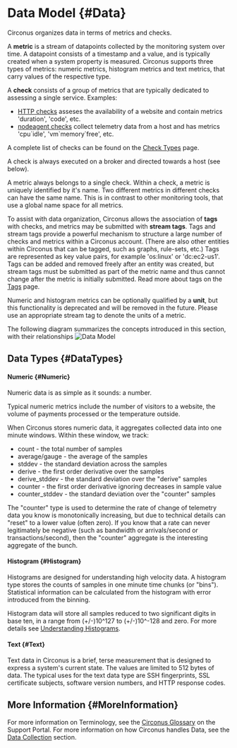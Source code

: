 # Data Model {#Data}

Circonus organizes data in terms of metrics and checks.

A __metric__ is a stream of datapoints collected by the monitoring system over time.
A datapoint consists of a timestamp and a value, and is typically created when a system property is measured.
Circonus supports three types of metrics: numeric metrics, histogram metrics and text metrics, that carry values
of the respective type.

A __check__ consists of a group of metrics that are typically dedicated to assessing a single service.
Examples:
- [HTTP checks](Data/CheckTypes/HTTP.md) asseses the availability of a website and contain metrics 'duration', 'code', etc.
- [nodeagent checks](Data/CheckTypes/NodeAgentNad.md) collect telemetry data from a host and has metrics 'cpu\`idle', 'vm\`memory\`free', etc.

A complete list of checks can be found on the [Check Types](/Data/CheckTypes.md) page.

A check is always executed on a broker and directed towards a host (see below).

A metric always belongs to a single check. Within a check, a metric is uniquely identified by it's name.
Two different metrics in different checks can have the same name.
This is in contrast to other monitoring tools, that use a global name space for all metrics.

To assist with data organization, Circonus allows the association of __tags__ with checks, and metrics may be submitted with __stream tags__.
Tags and stream tags provide a powerful mechanism to structure a large number of checks and metrics within a Circonus account.
(There are also other entities within Circonus that can be tagged, such as graphs, rule-sets, etc.)
Tags are represented as key value pairs, for example 'os:linux' or 'dc:ec2-us1'.
Tags can be added and removed freely after an entity was created, but stream tags must be submitted as part of the metric name and thus cannot change after the metric is initially submitted.
Read more about tags on the [Tags](Tags.md) page.

Numeric and histogram metrics can be optionally qualified by a __unit__, but this functionality is deprecated and will be removed in the future.
Please use an appropriate stream tag to denote the units of a metric.

The following diagram summarizes the concepts introduced in this section, with their relationships
![Data Model](assets/model2.png)

## Data Types {#DataTypes}

#### Numeric {#Numeric}

Numeric data is as simple as it sounds: a number. 

Typical numeric metrics include the number of visitors to a website, the volume of payments processed or the temperature outside.

When Circonus stores numeric data, it aggregates collected data into one minute windows.
Within these window, we track:
 * count - the total number of samples
 * average/gauge - the average of the samples 
 * stddev - the standard deviation across the samples
 * derive - the first order derivative over the samples
 * derive_stddev - the standard deviation over the "derive" samples
 * counter - the first order derivative ignoring decreases in sample value
 * counter_stddev - the standard deviation over the "counter" samples

The "counter" type is used to determine the rate of change of telemetry data you know is monotonically increasing, but due to technical details can "reset" to a lower value (often zero).
If you know that a rate can never legitimately be negative (such as bandwidth or arrivals/second or transactions/second), then the "counter" aggregate is the interesting aggregate of the bunch.

#### Histogram {#Histogram}

Histograms are designed for understanding high velocity data.
A histogram type stores the counts of samples in one minute time chunks (or "bins").
Statistical information can be calculated from the histogram with error introduced from the binning.

Histogram data will store all samples reduced to two significant digits in base ten, in a range from (+/-)10^127 to (+/-)10^-128 and zero.
For more details see [Understanding Histograms](Visualization/Graphs/View/Histograms.html#Histograms).

#### Text {#Text}

Text data in Circonus is a brief, terse measurement that is designed to express a system's current state. 
The values are limited to 512 bytes of data. 
The typical uses for the text data type are SSH fingerprints, SSL certificate subjects, software version numbers, and HTTP response codes.

## More Information {#MoreInformation}

For more information on Terminology, see the [Circonus Glossary](https://support.circonus.com/solution/articles/6000105708-circonus-glossary-of-terms) on the Support Portal.
For more information on how Circonus handles Data, see the [Data Collection](/Data/Overview.md) section.
